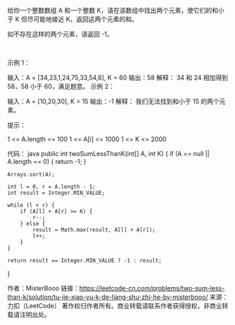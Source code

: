 给你一个整数数组 A 和一个整数 K，请在该数组中找出两个元素，使它们的和小于 K 但尽可能地接近 K，返回这两个元素的和。

如不存在这样的两个元素，请返回 -1。

 

示例 1：

输入：A = [34,23,1,24,75,33,54,8], K = 60
输出：58
解释：
34 和 24 相加得到 58，58 小于 60，满足题意。
示例 2：

输入：A = [10,20,30], K = 15
输出：-1
解释：
我们无法找到和小于 15 的两个元素。
 

提示：

1 <= A.length <= 100
1 <= A[i] <= 1000
1 <= K <= 2000


代码：
java
public int twoSumLessThanK(int[] A, int K) {
    if (A == null || A.length == 0) {
        return -1;
    }
    
    Arrays.sort(A);
    
    int l = 0, r = A.length - 1;
    int result = Integer.MIN_VALUE;
    
    while (l < r) {
        if (A[l] + A[r] >= K) {
            r--;
        } else {
            result = Math.max(result, A[l] + A[r]);
            l++;
        }
    }
    
    return result == Integer.MIN_VALUE ? -1 : result;
}

作者：MisterBooo
链接：https://leetcode-cn.com/problems/two-sum-less-than-k/solution/tu-jie-xiao-yu-k-de-liang-shu-zhi-he-by-misterbooo/
来源：力扣（LeetCode）
著作权归作者所有。商业转载请联系作者获得授权，非商业转载请注明出处。